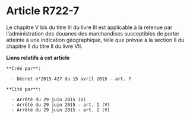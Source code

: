 # Article R722-7

Le chapitre V bis du titre III du livre III est applicable à la retenue par l'administration des douanes des marchandises
susceptibles de porter atteinte à une indication géographique, telle que prévue à la section II du chapitre II du titre II du
livre VII.

**Liens relatifs à cet article**

	**Créé par**:

	  - Décret n°2015-427 du 15 avril 2015 - art. 7

	**Cité par**:

	  - Arrêté du 29 juin 2015 (V)
	  - Arrêté du 29 juin 2015 - art. 1 (V)
	  - Arrêté du 29 juin 2015 - art. 2 (V)

